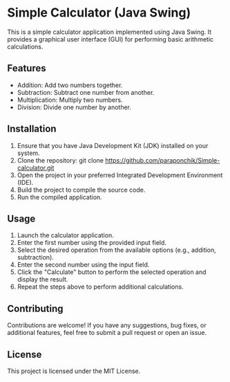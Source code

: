 # Simple Calculator (Java Swing)
This is a simple calculator application implemented using Java Swing. It provides a graphical user interface (GUI) for performing basic arithmetic calculations.

## Features
* Addition: Add two numbers together.
* Subtraction: Subtract one number from another.
* Multiplication: Multiply two numbers.
* Division: Divide one number by another.
## Installation
1. Ensure that you have Java Development Kit (JDK) installed on your system.
2. Clone the repository: git clone https://github.com/paraponchik/Simple-calculator.git
3. Open the project in your preferred Integrated Development Environment (IDE).
4. Build the project to compile the source code.
5. Run the compiled application.
## Usage
1. Launch the calculator application.
2. Enter the first number using the provided input field.
3. Select the desired operation from the available options (e.g., addition, subtraction).
4. Enter the second number using the input field.
5. Click the "Calculate" button to perform the selected operation and display the result.
6. Repeat the steps above to perform additional calculations.
## Contributing
Contributions are welcome! If you have any suggestions, bug fixes, or additional features, feel free to submit a pull request or open an issue.

## License
This project is licensed under the MIT License.
